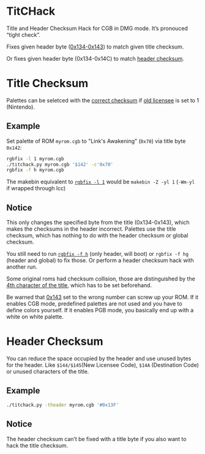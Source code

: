 # TitCHack
Title and Header Checksum Hack for CGB in DMG mode. It’s pronouced “tight check”.

Fixes given header byte ([0x134-0x143](https://gbdev.io/pandocs/The_Cartridge_Header.html#0134-0143---title)) to match given title checksum.

Or fixes given header byte (0x134-0x14C) to match [header checksum](https://gbdev.io/pandocs/The_Cartridge_Header.html#014d---header-checksum).

# Title Checksum
Palettes can be seletced with the [correct checksum](https://tcrf.net/Notes:Game_Boy_Color_Bootstrap_ROM) if [old licensee](https://gbdev.io/pandocs/The_Cartridge_Header.html#014b---old-licensee-code) is set to 1 (Nintendo).

## Example
Set palette of ROM `myrom.cgb` to "Link's Awakening" (`0x70`) via title byte `0x142`:

```sh
rgbfix -l 1 myrom.cgb
./titchack.py myrom.cgb '$142' -c'0x70'
rgbfix -f h myrom.cgb
```

The makebin equivalent to [`rgbfix -l 1`](https://rgbds.gbdev.io/docs/v0.5.1/rgbfix.1#l_2) would be `makebin -Z -yl 1` (`-Wm-yl` if wrapped through lcc)
## Notice
This only changes the specified byte from the title (0x134-0x143), which makes the checksums in the header incorrect. Palettes use the title checksum, which has nothing to do with the header checksum or global checksum.

You still need to run [`rgbfix -f h`](https://rgbds.gbdev.io/docs/v0.5.1/rgbfix.1#f) (only header, will boot) or `rgbfix -f hg` (header and global) to fix those. Or perform a header checksum hack with another run.

Some original roms had checksum collision, those are distinguished by the [4th character of the title](https://github.com/ISSOtm/gb-bootroms/blob/6232573bc6592df17cdbce878c418e79d8355b68/src/cgb.asm#L1273), which has to be set beforehand.

Be warned that [0x143](https://gbdev.io/pandocs/The_Cartridge_Header.html#0143---cgb-flag) set to the wrong number can screw up your ROM. If it enables CGB mode, predefined palettes are not used and you have to define colors yourself. If it enables PGB mode, you basically end up with a white on white palette.

# Header Checksum

You can reduce the space occupied by the header and use unused bytes for the header. Like `$144/$145`(New Licensee Code), `$14A` (Destination Code) or unused characters of the title.

## Example

```sh
./titchack.py -theader myrom.cgb '#0x13F'
```

## Notice
The header checksum can’t be fixed with a title byte if you also want to hack the title checksum.